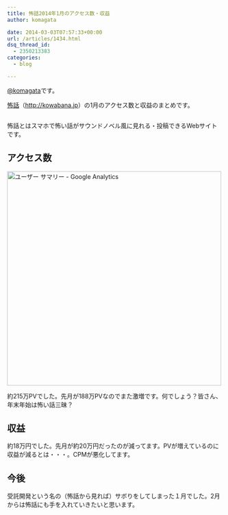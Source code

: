 ```yaml
---
title: 怖話2014年1月のアクセス数・収益
author: komagata

date: 2014-03-03T07:57:33+00:00
url: /articles/1434.html
dsq_thread_id:
  - 2350213383
categories:
  - blog

---
```

[@komagata][1]です。

<a title="怖話" href="http://kowabana.jp" target="_blank">怖話</a>（<a title="怖話" href="http://kowabana.jp" target="_blank">http://kowabana.jp</a>）の1月のアクセス数と収益のまとめです。


  <a href="http://kowabana.jp"><img alt="" src="https://lh4.googleusercontent.com/-8-pkth8ETpA/UYjg32awOAI/AAAAAAAADKg/0h8DP9Cg4CQ/s400/Screen%2520Shot%25202013-05-07%2520at%25208.08.34%2520PM.png" /></a>


怖話とはスマホで怖い話がサウンドノベル風に見れる・投稿できるWebサイトです。

## アクセス数


  <img alt="ユーザー サマリー - Google Analytics" src="http://gyazo.com/caf3433ea796b7d5dd13f2bdbcedbc85.png" width="500px" />


約215万PVでした。先月が188万PVなのでまた激増です。何でしょう？皆さん、年末年始は怖い話三昧？

## 収益

約18万円でした。先月が約20万円だったのが減ってます。PVが増えているのに収益が減るとは・・・。CPMが悪化してます。

## 今後

受託開発という名の（怖話から見れば）サボりをしてしまった１月でした。2月からは怖話にも手を入れていきたいと思います。

 [1]: http://twitter.com/komagata